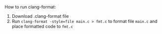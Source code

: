 How to run clang-format:
1. Download .clang-format file
2. Run `clang-format -style=file main.c > fmt.c` to format file `main.c` and place formatted code to `fmt.c`
